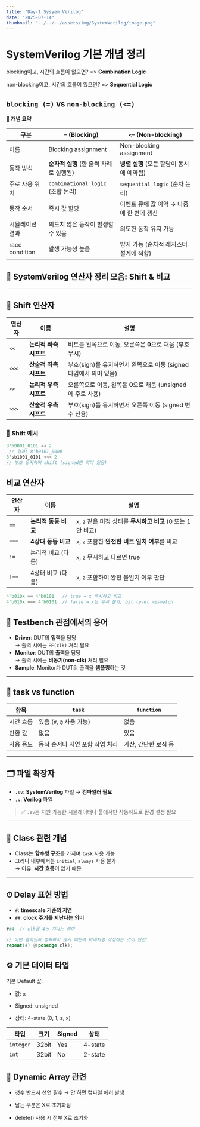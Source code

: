 ```yaml
---
title: "Day-1 Sysyem Verilog" 
date: "2025-07-14"
thumbnail: "../../../assets/img/SystemVerilog/image.png"
---
```


# SystemVerilog 기본 개념 정리

blocking이고, 시간의 흐름이 없으면? => **Combination Logic**

non-blocking이고, 시간의 흐름이 있으면? => **Sequential Logic**

## `blocking (=)` vs `non-blocking (<=)`

**📌 개념 요약**

| 구분              | `=` (Blocking)                      | `<=` (Non-blocking)                        |
|-------------------|-------------------------------------|--------------------------------------------|
| 이름              | Blocking assignment                | Non-blocking assignment                    |
| 동작 방식         | **순차적 실행** (한 줄씩 차례로 실행됨) | **병렬 실행** (모든 할당이 동시에 예약됨)     |
| 주로 사용 위치    | `combinational logic` (조합 논리)   | `sequential logic` (순차 논리)             |
| 동작 순서         | 즉시 값 할당                         | 이벤트 큐에 값 예약 → 나중에 한 번에 갱신     |
| 시뮬레이션 결과   | 의도치 않은 동작이 발생할 수 있음     | 의도한 동작 유지 가능                      |
| race condition    | 발생 가능성 높음                    | 방지 가능 (순차적 레지스터 설계에 적합)      |



## 🧠 SystemVerilog 연산자 정리 모음: Shift & 비교

---

## 🔁 Shift 연산자

| 연산자     | 이름                   | 설명                                                                 |
|------------|------------------------|----------------------------------------------------------------------|
| `<<`       | **논리적 좌측 시프트**   | 비트를 왼쪽으로 이동, 오른쪽은 **0**으로 채움 (부호 무시)             |
| `<<<`      | **산술적 좌측 시프트**   | 부호(sign)를 유지하면서 왼쪽으로 이동 (signed 타입에서 의미 있음)     |
| `>>`       | **논리적 우측 시프트**   | 오른쪽으로 이동, 왼쪽은 **0**으로 채움 (unsigned에 주로 사용)         |
| `>>>`      | **산술적 우측 시프트**   | 부호(sign)를 유지하면서 오른쪽 이동 (signed 변수 전용)  


### 📌 Shift 예시
```verilog
8'b0001_0101 << 2  
 // 결과: 8'b0101_0000
8'sb1001_0101 <<< 2 
// 부호 유지하며 shift (signed만 의미 있음)
```

## 비교 연산자

| 연산자   | 이름            | 설명                                          |
| ----- | ------------- | ------------------------------------------- |
| `==`  | **논리적 동등 비교** | `x`, `z` 같은 미정 상태를 **무시하고 비교** (0 또는 1만 비교) |
| `===` | **4상태 동등 비교** | `x`, `z` 포함한 **완전한 비트 일치 여부**를 비교           |
| `!=`  | 논리적 비교 (다름)   | `x`, `z` 무시하고 다르면 true                      |
| `!==` | 4상태 비교 (다름)   | `x`, `z` 포함하여 완전 불일치 여부 판단                  |

```verilog
4'b010x == 4'b0101   // true → x 무시하고 비교
4'b010x === 4'b0101  // false → x는 무시 불가, bit level mismatch
```









































## 🧪 Testbench 관점에서의 용어

- **Driver**: DUT의 **입력**을 담당  
  → 출력 시에는 `FF(clk)` 처리 필요
- **Monitor**: DUT의 **출력**을 담당  
  → 출력 시에는 **비동기(non-clk)** 처리 필요
- **Sample**: Monitor가 DUT의 출력을 **샘플링**하는 것

---

## 🔧 task vs function

| 항목       | `task`                       | `function`                 |
|------------|------------------------------|----------------------------|
| 시간 흐름   | 있음 (`#`, `@` 사용 가능)       | 없음                        |
| 반환 값     | 없음                         | 있음                        |
| 사용 용도   | 동작 순서나 지연 포함 작업 처리 | 계산, 간단한 로직 등        |

---

## 🗂 파일 확장자

- `.sv`: **SystemVerilog** 파일 → **컴파일러 필요**
- `.v`: **Verilog** 파일

> ✅ `.sv`는 지원 가능한 시뮬레이터나 툴에서만 작동하므로 환경 설정 필요

---

## 🧱 Class 관련 개념

- Class는 **함수형 구조**를 가지며 `task` 사용 가능
- 그러나 내부에서는 `initial`, `always` 사용 불가  
  → 이유: **시간 흐름**이 없기 때문

---

## ⏱ Delay 표현 방법

- `#`: **timescale 기준의 지연**
- `##`: **clock 주기를 지난다는 의미**


```verilog
##4  // clk을 4번 지나는 의미

// 어떤 클럭인지 명확하지 않기 때문에 아래처럼 작성하는 것이 안전:
repeat(4) @(posedge clk);
```

## ⚙️ 기본 데이터 타입
기본 Default 값:

- 값: x

- Signed: unsigned

- 상태: 4-state (0, 1, z, x)

| 타입        | 크기    | Signed | 상태      |
| --------- | ----- | ------ | ------- |
| `integer` | 32bit | Yes    | 4-state |
| `int`     | 32bit | No     | 2-state |

## 📐 Dynamic Array 관련

- 갯수 반드시 선언 필수 → 안 하면 컴파일 에러 발생

- 남는 부분은 X로 초기화됨

- delete() 사용 시 전부 X로 초기화